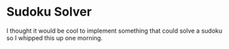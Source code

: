 # Sudoku Solver
I thought it would be cool to implement something that could solve a sudoku so I whipped this up one morning.